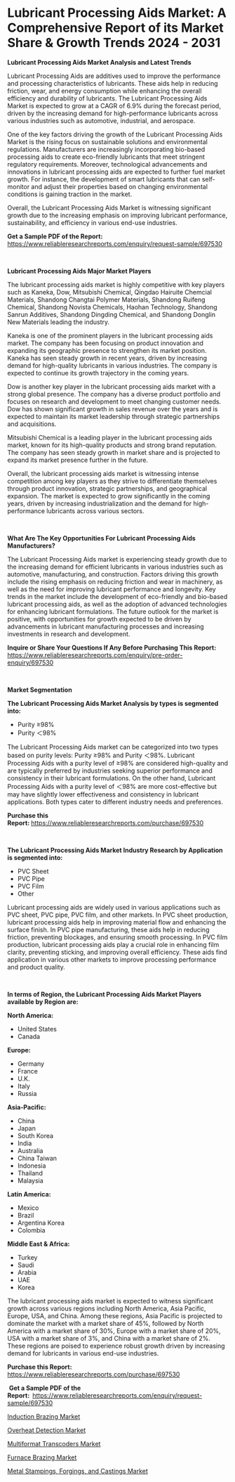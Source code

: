 <p><h1>Lubricant Processing Aids Market: A Comprehensive Report of its Market Share & Growth Trends 2024 - 2031</h1></p><p><strong>Lubricant Processing Aids Market Analysis and Latest Trends</strong></p>
<p><p>Lubricant Processing Aids are additives used to improve the performance and processing characteristics of lubricants. These aids help in reducing friction, wear, and energy consumption while enhancing the overall efficiency and durability of lubricants. The Lubricant Processing Aids Market is expected to grow at a CAGR of 6.9% during the forecast period, driven by the increasing demand for high-performance lubricants across various industries such as automotive, industrial, and aerospace.</p><p>One of the key factors driving the growth of the Lubricant Processing Aids Market is the rising focus on sustainable solutions and environmental regulations. Manufacturers are increasingly incorporating bio-based processing aids to create eco-friendly lubricants that meet stringent regulatory requirements. Moreover, technological advancements and innovations in lubricant processing aids are expected to further fuel market growth. For instance, the development of smart lubricants that can self-monitor and adjust their properties based on changing environmental conditions is gaining traction in the market.</p><p>Overall, the Lubricant Processing Aids Market is witnessing significant growth due to the increasing emphasis on improving lubricant performance, sustainability, and efficiency in various end-use industries.</p></p>
<p><strong>Get a Sample PDF of the Report:&nbsp;</strong> <a href="https://www.reliableresearchreports.com/enquiry/request-sample/697530">https://www.reliableresearchreports.com/enquiry/request-sample/697530</a></p>
<p>&nbsp;</p>
<p><strong>Lubricant Processing Aids Major Market Players</strong></p>
<p><p>The lubricant processing aids market is highly competitive with key players such as Kaneka, Dow, Mitsubishi Chemical, Qingdao Hairuite Chemcial Materials, Shandong Changtai Polymer Materials, Shandong Ruifeng Chemical, Shandong Novista Chemicals, Haohan Technology, Shandong Sanrun Additives, Shandong Dingding Chemical, and Shandong Donglin New Materials leading the industry.</p><p>Kaneka is one of the prominent players in the lubricant processing aids market. The company has been focusing on product innovation and expanding its geographic presence to strengthen its market position. Kaneka has seen steady growth in recent years, driven by increasing demand for high-quality lubricants in various industries. The company is expected to continue its growth trajectory in the coming years.</p><p>Dow is another key player in the lubricant processing aids market with a strong global presence. The company has a diverse product portfolio and focuses on research and development to meet changing customer needs. Dow has shown significant growth in sales revenue over the years and is expected to maintain its market leadership through strategic partnerships and acquisitions.</p><p>Mitsubishi Chemical is a leading player in the lubricant processing aids market, known for its high-quality products and strong brand reputation. The company has seen steady growth in market share and is projected to expand its market presence further in the future.</p><p>Overall, the lubricant processing aids market is witnessing intense competition among key players as they strive to differentiate themselves through product innovation, strategic partnerships, and geographical expansion. The market is expected to grow significantly in the coming years, driven by increasing industrialization and the demand for high-performance lubricants across various sectors.</p></p>
<p>&nbsp;</p>
<p><strong>What Are The Key Opportunities For Lubricant Processing Aids Manufacturers?</strong></p>
<p><p>The Lubricant Processing Aids market is experiencing steady growth due to the increasing demand for efficient lubricants in various industries such as automotive, manufacturing, and construction. Factors driving this growth include the rising emphasis on reducing friction and wear in machinery, as well as the need for improving lubricant performance and longevity. Key trends in the market include the development of eco-friendly and bio-based lubricant processing aids, as well as the adoption of advanced technologies for enhancing lubricant formulations. The future outlook for the market is positive, with opportunities for growth expected to be driven by advancements in lubricant manufacturing processes and increasing investments in research and development.</p></p>
<p><strong>Inquire or Share Your Questions If Any Before Purchasing This Report:</strong> <a href="https://www.reliableresearchreports.com/enquiry/pre-order-enquiry/697530">https://www.reliableresearchreports.com/enquiry/pre-order-enquiry/697530</a></p>
<p>&nbsp;</p>
<p><strong>Market Segmentation</strong></p>
<p><strong>The Lubricant Processing Aids Market Analysis by types is segmented into:</strong></p>
<p><ul><li>Purity ≥98%</li><li>Purity ＜98%</li></ul></p>
<p><p>The Lubricant Processing Aids market can be categorized into two types based on purity levels: Purity ≥98% and Purity ＜98%. Lubricant Processing Aids with a purity level of ≥98% are considered high-quality and are typically preferred by industries seeking superior performance and consistency in their lubricant formulations. On the other hand, Lubricant Processing Aids with a purity level of ＜98% are more cost-effective but may have slightly lower effectiveness and consistency in lubricant applications. Both types cater to different industry needs and preferences.</p></p>
<p><strong>Purchase this Report:&nbsp;</strong><a href="https://www.reliableresearchreports.com/purchase/697530">https://www.reliableresearchreports.com/purchase/697530</a></p>
<p>&nbsp;</p>
<p><strong>The Lubricant Processing Aids Market Industry Research by Application is segmented into:</strong></p>
<p><ul><li>PVC Sheet</li><li>PVC Pipe</li><li>PVC Film</li><li>Other</li></ul></p>
<p><p>Lubricant processing aids are widely used in various applications such as PVC sheet, PVC pipe, PVC film, and other markets. In PVC sheet production, lubricant processing aids help in improving material flow and enhancing the surface finish. In PVC pipe manufacturing, these aids help in reducing friction, preventing blockages, and ensuring smooth processing. In PVC film production, lubricant processing aids play a crucial role in enhancing film clarity, preventing sticking, and improving overall efficiency. These aids find application in various other markets to improve processing performance and product quality.</p></p>
<p>&nbsp;</p>
<p><strong>In terms of Region, the Lubricant Processing Aids Market Players available by Region are:</strong></p>
<p>
    <p> <strong> North America: </strong>
        <ul>
            <li>United States</li>
            <li>Canada</li>
        </ul>
        </p> 
    <p> <strong> Europe: </strong>
        <ul>
            <li>Germany</li>
            <li>France</li>
            <li>U.K.</li>
            <li>Italy</li>
            <li>Russia</li>
        </ul>
        </p> 
    <p> <strong> Asia-Pacific: </strong>
        <ul>
            <li>China</li>
            <li>Japan</li>
            <li>South Korea</li>
            <li>India</li>
            <li>Australia</li>
            <li>China Taiwan</li>
            <li>Indonesia</li>
            <li>Thailand</li>
            <li>Malaysia</li>
        </ul>
        </p> 
    <p> <strong> Latin America: </strong>
        <ul>
            <li>Mexico</li>
            <li>Brazil</li>
            <li>Argentina Korea</li>
            <li>Colombia</li>
        </ul>
        </p> 
    <p> <strong> Middle East & Africa: </strong>
        <ul>
            <li>Turkey</li>
            <li>Saudi</li>
            <li>Arabia</li>
            <li>UAE</li>
            <li>Korea</li>
        </ul>
    </p>
    </p>
<p><p>The lubricant processing aids market is expected to witness significant growth across various regions including North America, Asia Pacific, Europe, USA, and China. Among these regions, Asia Pacific is projected to dominate the market with a market share of 45%, followed by North America with a market share of 30%, Europe with a market share of 20%, USA with a market share of 3%, and China with a market share of 2%. These regions are poised to experience robust growth driven by increasing demand for lubricants in various end-use industries.</p></p>
<p><strong>Purchase this Report: </strong><a href="https://www.reliableresearchreports.com/purchase/697530">https://www.reliableresearchreports.com/purchase/697530</a></p>
<p>&nbsp;<strong>Get a Sample PDF of the Report:&nbsp;&nbsp;</strong><a href="https://www.reliableresearchreports.com/enquiry/request-sample/697530">https://www.reliableresearchreports.com/enquiry/request-sample/697530</a></p>
<p><strong></strong></p>
<p><p><a href="https://medium.com/@amosmonahan243/induction-brazing-market-outlook-industry-overview-and-forecast-2024-to-2031-22dcdc4fa772">Induction Brazing Market</a></p><p><a href="https://medium.com/@amosmonahan243/overheat-detection-market-size-cagr-trends-2024-2030-d20e97d7fff2">Overheat Detection Market</a></p><p><a href="https://github.com/cecuraprangm/Market-Research-Report-List-1/blob/main/multiformat-transcoders-market.md">Multiformat Transcoders Market</a></p><p><a href="https://medium.com/@amosmonahan243/furnace-brazing-market-furnishes-information-on-market-share-market-trends-and-market-growth-056dec1ee9f5">Furnace Brazing Market</a></p><p><a href="https://github.com/antony131rp/Market-Research-Report-List-2/blob/main/metal-stampings-forgings-and-castings-market.md">Metal Stampings, Forgings, and Castings Market</a></p></p>